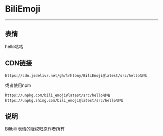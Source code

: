 # BiliEmoji
---
## 表情
hello咕咕
## CDN链接
```
https://cdn.jsdelivr.net/gh/lrhtony/BiliEmoji@latest/src/hello咕咕
```
或者使用npm
```
https://unpkg.com/bili_emoji@latest/src/hello咕咕
https://unpkg.zhimg.com/bili_emoji@latest/src/hello咕咕
```
## 说明
Bilibili 表情的版权归原作者所有

